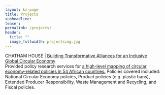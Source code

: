 ```yaml
---
layout: kz-page
title: Projects
subheadline:
teaser:
permalink: /projects/
header:
  title: ""
  image_fullwidth: projectsimg.jpg
---
```


CHATHAM HOUSE | [Building Transformative Alliances for an Inclusive Global Circular Economy][1] \
Provided policy research services for [a high-level mapping of circular economy-related policies in 54 African countries.][2] Policies covered included: National Circular Economy policies, Product policies (e.g. plastic bans), Extended Producer Responsibility, Waste Management and Recycling, and Fiscal policies.



[1]: https://circulareconomy.earth/about
[2]: https://circulareconomy.earth/